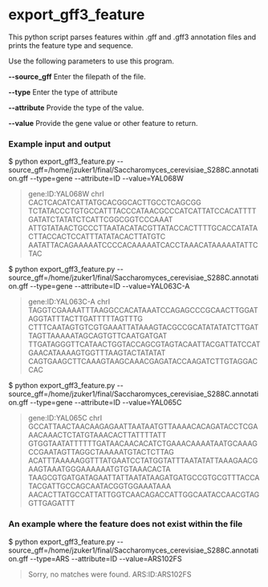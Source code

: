 # export_gff3_feature
This python script parses features within .gff and .gff3 annotation files and prints the feature type and sequence.  

Use the following parameters to use this program. 

**--source_gff** Enter the filepath of the file. 

**--type** Enter the type of attribute

**--attribute** Provide the type of the value. 

**--value** Provide the gene value or other feature to return. 

### Example input and output
$ python export_gff3_feature.py --source_gff=/home/jzuker1/final/Saccharomyces_cerevisiae_S288C.annotation.gff --type=gene --attribute=ID --value=YAL068W
>gene:ID:YAL068W
>chrI
CACTCACATCATTATGCACGGCACTTGCCTCAGCGG
TCTATACCCTGTGCCATTTACCCATAACGCCCATCATTATCCACATTTTGATATCTATATCTCATTCGGCGGTCCCAAAT
ATTGTATAACTGCCCTTAATACATACGTTATACCACTTTTGCACCATATACTTACCACTCCATTTATATACACTTATGTC
AATATTACAGAAAAATCCCCACAAAAATCACCTAAACATAAAAATATTCTAC


$ python export_gff3_feature.py --source_gff=/home/jzuker1/final/Saccharomyces_cerevisiae_S288C.annotation.gff --type=gene --attribute=ID --value=YAL063C-A
>gene:ID:YAL063C-A
>chrI
TAGGTCGAAAATTTAAGGCCACATAAATCCAGAGCCCGCAACTTGGATAGGTATTTACTTGATTTTTAGTTTG
CTTTCAATAGTGTCGTGAAATTATAAAGTACGCCGCATATATATCTTGATTAGTTAAAAATAGCAGTGTTCAATGATGAT
TTGATAGGGTTCATAACTGGTACCAGCGTAGTACAATTACGATTATCCATGAACATAAAAGTGGTTTAAGTACTATATAT
CAGTGAAGCTTCAAAGTAAGCAAACGAGATACCAAGATCTTGTAGGACCAC

$ python export_gff3_feature.py --source_gff=/home/jzuker1/final/Saccharomyces_cerevisiae_S288C.annotation.gff --type=gene --attribute=ID --value=YAL065C
>gene:ID:YAL065C
>chrI
GCCATTAACTAACAAGAGAATTAATAATGTTAAAACACAGATACCTCGAAACAAACTCTATGTAAACACTTATTTTATT
GTGGTAATATTTTTTGATAACAACACATCTGAAACAAAATAATGCAAAGCCGAATAGTTAGGCTAAAAATGTACTCTTAG
ACATTTAAAAAGGTTTATGAATCCTATGGTATTTAATATATTAAAGAACGAAGTAAATGGGAAAAAATGTGTAAACACTA
TAAGCGTGATGATAGAATTATTAATATAAGATGATGCCGTGCGTTTACCATACGATTGCCAGCAATACGGTGGAAATAAA
AACACTTATGCCATTATTGGTCAACAGACCATTGGCAATACCAACGTAGGTTGAGATTT

### An example where the feature does not exist within the file
$ python export_gff3_feature.py --source_gff=/home/jzuker1/final/Saccharomyces_cerevisiae_S288C.annotation.gff --type=ARS --attribute=ID --value=ARS102FS
>Sorry, no matches were found.
>ARS:ID:ARS102FS
